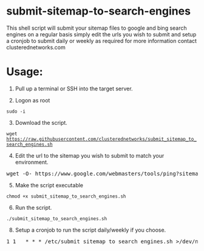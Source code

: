 # submit-sitemap-to-search-engines
This shell script will submit your sitemap files to google and bing search engines on a regular basis
simply edit the urls you wish to submit and setup a cronjob to submit daily or weekly as required
for more information contact clusterednetworks.com

# Usage:

1. Pull up a terminal or SSH into the target server.

2. Logon as root

<code>sudo -i</code>

3. Download the script.

<code>wget https://raw.githubusercontent.com/clusterednetworks/submit_sitemap_to_search_engines.sh</code>

4. Edit the url to the sitemap you wish to submit to match your environment.
<pre>
wget -O- https://www.google.com/webmasters/tools/ping?sitemap=https://www.clusterednetworks.com/sitemap.xml
</pre>

5. Make the script executable

<code>chmod +x submit_sitemap_to_search_engines.sh</code>

6. Run the script.

<code>./submit_sitemap_to_search_engines.sh</code>

8. Setup a cronjob to run the script daily/weekly if you choose.
<pre>
1 1   * * * /etc/submit_sitemap_to_search_engines.sh >/dev/null 2>&1
</pre>
